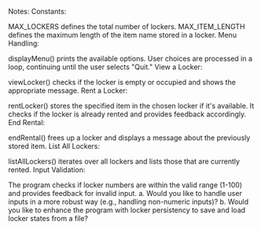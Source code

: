 Notes:
Constants:

MAX_LOCKERS defines the total number of lockers.
MAX_ITEM_LENGTH defines the maximum length of the item name stored in a locker.
Menu Handling:

displayMenu() prints the available options.
User choices are processed in a loop, continuing until the user selects "Quit."
View a Locker:

viewLocker() checks if the locker is empty or occupied and shows the appropriate message.
Rent a Locker:

rentLocker() stores the specified item in the chosen locker if it's available.
It checks if the locker is already rented and provides feedback accordingly.
End Rental:

endRental() frees up a locker and displays a message about the previously stored item.
List All Lockers:

listAllLockers() iterates over all lockers and lists those that are currently rented.
Input Validation:

The program checks if locker numbers are within the valid range (1-100) and provides feedback for invalid input.
a. Would you like to handle user inputs in a more robust way (e.g., handling non-numeric inputs)? b. Would you like to enhance the program with locker persistency to save and load locker states from a file?
